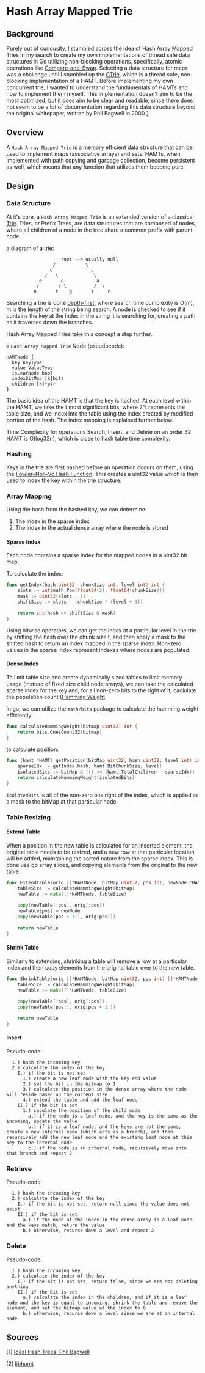 # Hash Array Mapped Trie


## Background

Purely out of curiousity, I stumbled across the idea of Hash Array Mapped Tries in my search to create my own implementations of thread safe data structures in Go utilizing non-blocking operations, specifically, atomic operations like [Compare-and-Swap](https://en.wikipedia.org/wiki/Compare-and-swap). Selecting a data structure for maps was a challenge until I stumbled up the [CTrie](https://en.wikipedia.org/wiki/Ctrie), which is a thread safe, non-blocking implementation of a HAMT. Before implementing my own concurrent trie, I wanted to understand the fundamentals of HAMTs and how to implement them myself. This implementation doesn't aim to be the most optimized, but it does aim to be clear and readable, since there does not seem to be a lot of documentation regarding this data structure beyond the original whitepaper, written by Phil Bagwell in 2000 [1](https://lampwww.epfl.ch/papers/idealhashtrees.pdf).


## Overview

A `Hash Array Mapped Trie` is a memory efficient data structure that can be used to implement maps (associative arrays) and sets. HAMTs, when implemented with path copying and garbage collection, become persistent as well, which means that any function that utilizes them become pure.


## Design


### Data Structure

At it's core, a `Hash Array Mapped Trie` is an extended version of a classical [Trie](https://en.wikipedia.org/wiki/Trie). Tries, or Prefix Trees, are data structures that are composed of nodes, where all children of a node in the tree share a common prefix with parent node.

a diagram of a trie:
```
                    root --> usually null
                 /           \
                d              c
              /   \             \
            e       o            a
           /       / \          /  \
          n       t    g       t     r
```

Searching a trie is done [depth-first](https://en.wikipedia.org/wiki/Depth-first_search), where search time complexity is O(m), m is the length of the string being search. A node is checked to see if it contains the key at the index in the string it is searching for, creating a path as it traverses down the branches.

Hash Array Mapped Tries take this concept a step further. 

a `Hash Array Mapped Trie` Node (pseudocode):
```
HAMTNode {
  key KeyType
  value ValueType
  isLeafNode bool
  indexBitMap [k]bits
  children [k]*ptr
}
```

The basic idea of the HAMT is that the key is hashed. At each level within the HAMT, we take the t most significant bits, where 2^t represents the table size, and we index into the table using the index created by modified portion of the hash. The index mapping is explained further below.

Time Complexity for operations Search, Insert, and Delete on an order 32 HAMT is O(log32n), which is close to hash table time complexity.


### Hashing

Keys in the trie are first hashed before an operation occurs on them, using the [Fowler–Noll–Vo Hash Function](https://en.wikipedia.org/wiki/Fowler–Noll–Vo_hash_function). This creates a uint32 value which is then used to index the key within the trie structure.


### Array Mapping

Using the hash from the hashed key, we can determine:

1. The index in the sparse index
2. The index in the actual dense array where the node is stored


#### Sparse Index

Each node contains a sparse index for the mapped nodes in a uint32 bit map. 

To calculate the index:
```go
func getIndex(hash uint32, chunkSize int, level int) int {
	slots := int(math.Pow(float64(2), float64(chunkSize)))
	mask := uint32(slots - 1)
	shiftSize := slots - (chunkSize * (level + 1))

	return int(hash >> shiftSize & mask)
}
```

Using bitwise operators, we can get the index at a particular level in the trie by shifting the hash over the chunk size t, and then apply a mask to the shifted hash to return an index mapped in the sparse index. Non-zero values in the sparse index represent indexes where nodes are populated.


#### Dense Index

To limit table size and create dynamically sized tables to limit memory usage (instead of fixed size child node arrays), we can take the calculated sparse index for the key and, for all non-zero bits to the right of it, caclulate the population count ([Hamming Weight](https://en.wikipedia.org/wiki/Hamming_weight#:~:text=The%20Hamming%20weight%20of%20a,string%20of%20the%20same%20length.)

In go, we can utilize the `math/bits` package to calculate the hamming weight efficiently:
```go
func calculateHammingWeight(bitmap uint32) int {
	return bits.OnesCount32(bitmap)
}
```

to calculate position:
```go
func (hamt *HAMT) getPosition(bitMap uint32, hash uint32, level int) int {
	sparseIdx := getIndex(hash, hamt.BitChunkSize, level)
	isolatedBits := bitMap & ((1 << (hamt.TotalChildren - sparseIdx)) - 1)
	return calculateHammingWeight(isolatedBits)
}
```

`isolatedBits` is all of the non-zero bits right of the index, which is applied as a mask to the bitMap at that particular node.


### Table Resizing


#### Extend Table

When a position in the new table is calculated for an inserted element, the original table needs to be resized, and a new row at that particular location will be added, maintaining the sorted nature from the sparse index. This is done use go array slices, and copying elements from the original to the new table.

```go
func ExtendTable(orig []*HAMTNode, bitMap uint32, pos int, newNode *HAMTNode) []*HAMTNode {
	tableSize := calculateHammingWeight(bitMap)
	newTable := make([]*HAMTNode, tableSize)
	
	copy(newTable[:pos], orig[:pos])
	newTable[pos] = newNode
	copy(newTable[pos + 1:], orig[pos:])
	
	return newTable
}
```


#### Shrink Table

Similarly to extending, shrinking a table will remove a row at a particular index and then copy elements from the original table over to the new table.

```go
func ShrinkTable(orig []*HAMTNode, bitMap uint32, pos int) []*HAMTNode {
	tableSize := calculateHammingWeight(bitMap)
	newTable := make([]*HAMTNode, tableSize)
	
	copy(newTable[:pos], orig[:pos])
	copy(newTable[pos:], orig[pos + 1:])

	return newTable
}
```


#### Insert

Pseudo-code:
```
  1.) hash the incoming key
  2.) calculate the index of the key
    I.) if the bit is not set 
      1.) create a new leaf node with the key and value
      2.) set the bit in the bitmap to 1
      3.) calculate the position in the dense array where the node will reside based on the current size
      4.) extend the table and add the leaf node
    II.) if the bit is set
      1.) caculate the position of the child node
        a.) if the node is a leaf node, and the key is the same as the incoming, update the value
        b.) if it is a leaf node, and the keys are not the same, create a new internal node (which acts as a branch), and then recursively add the new leaf node and the existing leaf node at this key to the internal node
        c.) if the node is an internal node, recursively move into that branch and repeat 2
```


### Retrieve

Pseudo-code:
```
  1.) hash the incoming key
  2.) calculate the index of the key
    I.) if the bit is not set, return null since the value does not exist
    II.) if the bit is set
      a.) if the node at the index in the dense array is a leaf node, and the keys match, return the value
      b.) otherwise, recurse down a level and repeat 2
```


### Delete

Pseudo-code:
```
  1.) hash the incoming key
  2.) calculate the index of the key
    I.) if the bit is not set, return false, since we are not deleting anything
    II.) if the bit is set
      a.) calculate the index in the children, and if it is a leaf node and the key is equal to incoming, shrink the table and remove the element, and set the bitmap value at the index to 0
      b.) otherwise, recurse down a level since we are at an internal node
```


## Sources

[1] [Ideal Hash Trees, Phil Bagwell](https://lampwww.epfl.ch/papers/idealhashtrees.pdf)

[2] [libhamt](https://github.com/mkirchner/hamt)